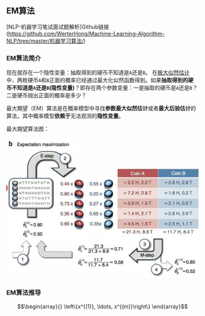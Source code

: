 ## EM算法

[NLP-机器学习笔试面试题解析]Github链接(https://github.com/WerterHong/Machine-Learning-Algorithm-NLP/tree/master/机器学习算法/)

### EM算法简介

现在就存在一个隐性变量：抽取得到的硬币不知道是`A`还是`B`。
在[极大似然估计](https://github.com/WerterHong/Machine-Learning-Algorithm-NLP/tree/master/机器学习算法/极大似然估计.md)中，两枚硬币`A`和`B`正面的概率已经通过最大化似然函数得到。如果**抽取得到的硬币不知道是`A`还是`B`(隐性变量)**？即存在两个参数变量：一是抽取的硬币是`A`还是`B`？二是硬币抛出正面的概率是多少？

最大期望（EM）算法是在概率模型中寻找**参数最大似然估计**或者**最大后验估计**的算法，其中概率模型**依赖于**无法观测的**隐性变量**。

最大期望算法图：
<p align="center">
<img src="../img/EM-2.jpg" width="600" />
</p>

### EM算法推导

```math
\begin{array}{}
\left\{x^{(1)}, \ldots, x^{(m)}\right\}
\end{array}
```

